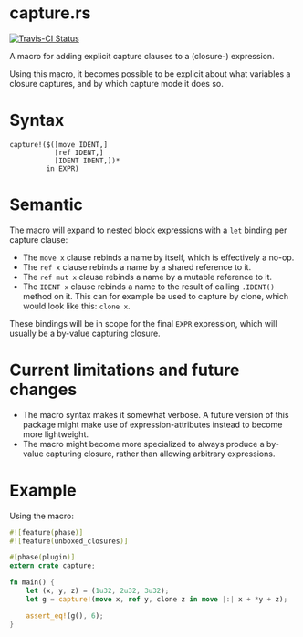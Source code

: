 capture.rs
==============

[![Travis-CI Status](https://travis-ci.org/Kimundi/capture.rs.png?branch=master)](https://travis-ci.org/Kimundi/capture.rs)

A macro for adding explicit capture clauses to a (closure-) expression.

Using this macro, it becomes possible to be explicit about what
variables a closure captures, and by which capture mode it does so.

# Syntax

```ignore
capture!($([move IDENT,]
           [ref IDENT,]
           [IDENT IDENT,])*
         in EXPR)
```

# Semantic

The macro will expand to nested block expressions with a `let` binding per capture clause:

- The `move x` clause rebinds a name by itself, which is effectively a no-op.
- The `ref x` clause rebinds a name by a shared reference to it.
- The `ref mut x` clause rebinds a name by a mutable reference to it.
- The `IDENT x` clause rebinds a name to the result of calling `.IDENT()` method on it.
  This can for example be used to capture by clone, which would look like this: `clone x`.

These bindings will be in scope for the final `EXPR` expression, which will usually be a
by-value capturing closure.

# Current limitations and future changes

- The macro syntax makes it somewhat verbose. A future version of this package
  might make use of expression-attributes instead to become more lightweight.
- The macro might become more specialized to always produce a by-value capturing closure,
  rather than allowing arbitrary expressions.

# Example

Using the macro:

```rust
#![feature(phase)]
#![feature(unboxed_closures)]

#[phase(plugin)]
extern crate capture;

fn main() {
    let (x, y, z) = (1u32, 2u32, 3u32);
    let g = capture!(move x, ref y, clone z in move |:| x + *y + z);

    assert_eq!(g(), 6);
}
```


```
